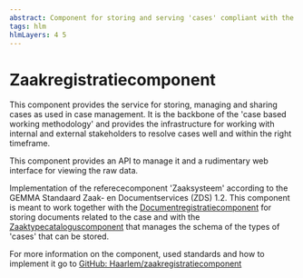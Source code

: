 ```yaml
---
abstract: Component for storing and serving 'cases' compliant with the GEMMA RGBZ, RSGB and ImZTC standards.
tags: hlm
hlmLayers: 4 5
---
```


# Zaakregistratiecomponent

This component provides the service for storing, managing and sharing cases as used in case management. It is the backbone of the 'case based working methodology' and provides the infrastructure for working with internal and external stakeholders to resolve cases well and within the right timeframe.

This component provides an API to manage it and a rudimentary web interface for viewing the raw data.

Implementation of the referececomponent 'Zaaksysteem' according to the GEMMA Standaard Zaak- en Documentservices (ZDS) 1.2. This component is meant to work together with the [Documentregistratiecomponent](documentregistratiecomponent.md) for storing documents related to the case and with the [Zaaktypecataloguscomponent](zaaktypecatalogus.md) that manages the schema of the types of 'cases' that can be stored.

For more information on the component, used standards and how to implement it go to [GitHub: Haarlem/zaakregistratiecomponent](https://github.com/Haarlem/zaakregistratiecomponent)
